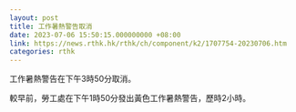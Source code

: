 ```yaml
---
layout: post
title: 工作暑熱警告取消
date: 2023-07-06 15:50:15.000000000 +08:00
link: https://news.rthk.hk/rthk/ch/component/k2/1707754-20230706.htm
categories: rthk
---
```


工作暑熱警告在下午3時50分取消。

較早前，勞工處在下午1時50分發出黃色工作暑熱警告，歷時2小時。
